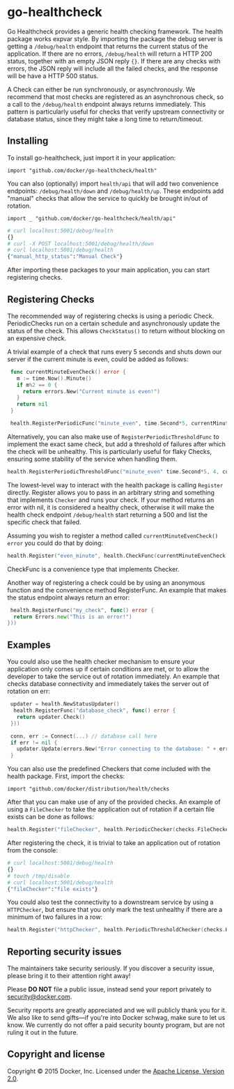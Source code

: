 # go-healthcheck

Go Healthcheck provides a generic health checking framework. The health package works expvar style. By importing the package the debug server is getting a `/debug/health` endpoint that returns the current status of the application. If there are no errors, `/debug/health` will return a HTTP 200 status, together with an empty JSON reply `{}`. If there are any checks with errors, the JSON reply will include all the failed checks, and the response will be have a HTTP 500 status.

A Check can either be run synchronously, or asynchronously. We recommend that most checks are registered as an asynchronous check, so a call to the `/debug/health` endpoint always returns
immediately. This pattern is particularly useful for checks that verify upstream connectivity or database status, since they might take a long time to return/timeout.

## Installing

To install go-healthcheck, just import it in your application:

`import "github.com/docker/go-healthcheck/health"`

You can also (optionally) import `health/api` that will add two convenience endpoints: `/debug/health/down` and `/debug/health/up`. These endpoints add "manual" checks that allow the service to quickly be brought in/out of rotation.

`import _ "github.com/docker/go-healthcheck/health/api"`

```bash
# curl localhost:5001/debug/health
{}
# curl -X POST localhost:5001/debug/health/down
# curl localhost:5001/debug/health
{"manual_http_status":"Manual Check"}
```
After importing these packages to your main application, you can start registering checks.

## Registering Checks

The recommended way of registering checks is using a periodic Check. PeriodicChecks run on a certain schedule and asynchronously update the status of the check. This allows `CheckStatus()` to return without blocking on an expensive check.

A trivial example of a check that runs every 5 seconds and shuts down our server if the current minute is even, could be added as follows:

```go
 func currentMinuteEvenCheck() error {
   m := time.Now().Minute()
   if m%2 == 0 {
     return errors.New("Current minute is even!")
   }
   return nil
 }

 health.RegisterPeriodicFunc("minute_even", time.Second*5, currentMinuteEvenCheck)
```

Alternatively, you can also make use of `RegisterPeriodicThresholdFunc` to implement the exact same check, but add a threshold of failures after which the check will be unhealthy. This is particularly useful for flaky Checks, ensuring some stability of the service when handling them.

```go
health.RegisterPeriodicThresholdFunc("minute_even" time.Second*5, 4, currentMinuteEvenCheck)
```

The lowest-level way to interact with the health package is calling `Register` directly. Register allows you to pass in an arbitrary string and something that implements `Checker` and runs your check. If your method returns an error with nil, it is considered a healthy check, otherwise it will make the health check endpoint `/debug/health` start returning a 500 and list the specific check that failed.

Assuming you wish to register a method called `currentMinuteEvenCheck() error` you could do that by doing:

```go
health.Register("even_minute", health.CheckFunc(currentMinuteEvenCheck))
```

CheckFunc is a convenience type that implements Checker.

Another way of registering a check could be by using an anonymous function and the convenience method RegisterFunc. An example that makes the status endpoint always return an error:

```go
 health.RegisterFunc("my_check", func() error {
  return Errors.new("This is an error!")
}))
```

## Examples

You could also use the health checker mechanism to ensure your application only comes up if certain conditions are met, or to allow the developer to take the service out of rotation immediately. An example that checks database connectivity and immediately takes the server out of rotation on err:

```go
 updater = health.NewStatusUpdater()
  health.RegisterFunc("database_check", func() error {
   return updater.Check()
 }))

 conn, err := Connect(...) // database call here
 if err != nil {
   updater.Update(errors.New("Error connecting to the database: " + err.Error()))
 }
 ```

You can also use the predefined Checkers that come included with the health package. First, import the checks:

`import "github.com/docker/distribution/health/checks`

After that you can make use of any of the provided checks. An example of using a `FileChecker` to take the application out of rotation if a certain file exists can be done as follows:

```go
health.Register("fileChecker", health.PeriodicChecker(checks.FileChecker("/tmp/disable"), time.Second*5))
```
After registering the check, it is trivial to take an application out of rotation from the console:
```bash
# curl localhost:5001/debug/health
{}
# touch /tmp/disable
# curl localhost:5001/debug/health
{"fileChecker":"file exists"}
```
You could also test the connectivity to a downstream service by using a `HTTPChecker`, but ensure that you only mark the test unhealthy if there are a minimum of two failures in a row:

```go
health.Register("httpChecker", health.PeriodicThresholdChecker(checks.HTTPChecker("https://www.google.pt"), time.Second*5, 2))
```

## Reporting security issues

The maintainers take security seriously. If you discover a security issue,
please bring it to their attention right away!

Please **DO NOT** file a public issue, instead send your report privately to
[security@docker.com](mailto:security@docker.com).

Security reports are greatly appreciated and we will publicly thank you for it.
We also like to send gifts—if you're into Docker schwag, make sure to let
us know. We currently do not offer a paid security bounty program, but are not
ruling it out in the future.

## Copyright and license

Copyright © 2015 Docker, Inc.
Licensed under the [Apache License, Version 2.0](LICENSE).
